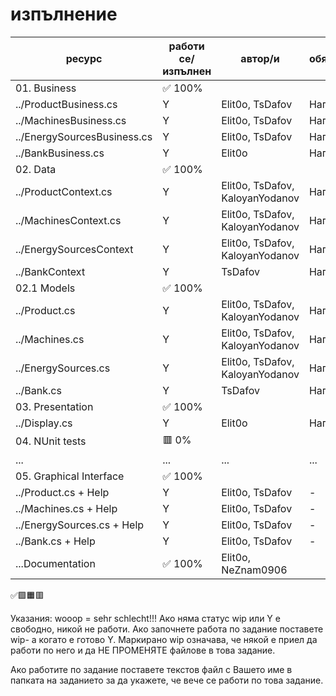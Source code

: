 # изпълнение

| ресурс | работи се/изпълнен | автор/и | обяснения |
| - | - |-| - |
| 01. Business | ✅ 100% |  |
|../ProductBusiness.cs| Y | Elit0o, TsDafov |Написан|
|../MachinesBusiness.cs| Y  | Elit0o, TsDafov |Написан|
|../EnergySourcesBusiness.cs| Y | Elit0o, TsDafov |Написан|
|../BankBusiness.cs| Y | Elit0o | Написан |
| 02. Data| ✅ 100%|
|../ProductContext.cs | Y | Elit0o, TsDafov, KaloyanYodanov |Написан|
|../MachinesContext.cs | Y | Elit0o, TsDafov, KaloyanYodanov |Написан|
|../EnergySourcesContext | Y | Elit0o, TsDafov, KaloyanYodanov |Написан|
|../BankContext | Y | TsDafov |Написан|
| 02.1 Models| ✅ 100%|
|../Product.cs | Y | Elit0o, TsDafov, KaloyanYodanov |Написан|
|../Machines.cs| Y | Elit0o, TsDafov, KaloyanYodanov |Написан|
|../EnergySources.cs| Y | Elit0o, TsDafov, KaloyanYodanov |Написан|
|../Bank.cs| Y | TsDafov |Написан|
| 03. Presentation | ✅ 100%|
|../Display.cs| Y | Elit0o | Написан |
| 04. NUnit tests | 🟥 0%|
| ... | ... | ... | ... |
| 05. Graphical Interface | ✅ 100%|
|../Product.cs + Help | Y | Elit0o, TsDafov | - |
|../Machines.cs + Help| Y | Elit0o, TsDafov | - |
|../EnergySources.cs + Help| Y | Elit0o, TsDafov | - |
|../Bank.cs + Help| Y | Elit0o, TsDafov | - |
|...Documentation| ✅ 100% | Elit0o, NeZnam0906|
✅🟩🟧🟥

Указания:
wooop = sehr schlecht!!!
Ако няма статус wip или Y е свободно, никой не работи.
Ако започнете работа по задание поставете wip- а когато е готово Y.
Маркирано wip означава, че някой е приел да работи по него и да НЕ ПРОМЕНЯТЕ файлове в това задание.

Ако работите по задание поставете текстов файл с Вашето име в папката на заданието за да укажете, че вече се работи по това задание.
